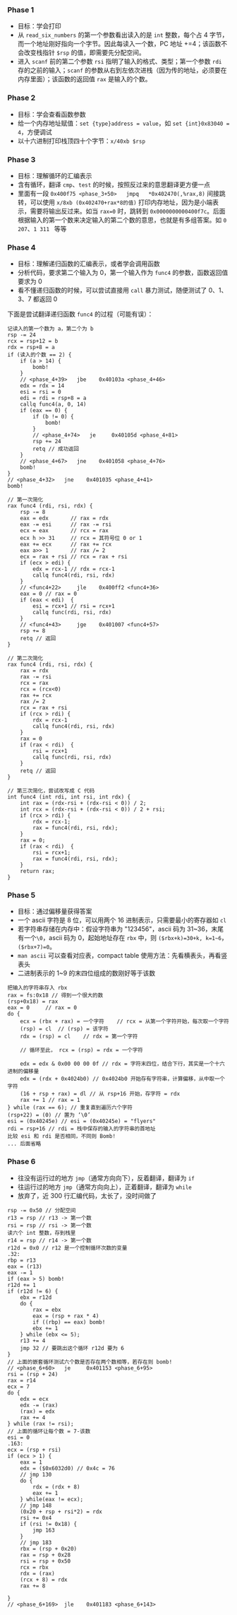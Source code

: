 ### Phase 1

- 目标：学会打印
- 从 `read_six_numbers` 的第一个参数看出读入的是 `int` 整数，每个占 4 字节，而一个地址刚好指向一个字节。因此每读入一个数，PC 地址 +=4；该函数不会改变栈指针 `$rsp` 的值，即需要先分配空间。
- 进入 `scanf`  前的第二个参数 `rsi` 指明了输入的格式、类型；第一个参数 `rdi` 存的之前的输入；`scanf` 的参数从右到左依次进栈（因为传的地址，必须要在内存里面）；该函数的返回值 `rax` 是输入的个数。

### Phase 2

- 目标：学会查看函数参数
- 给一个内存地址赋值：`set {type}address = value`，如 `set {int}0x83040 = 4`，方便调试
- 以十六进制打印栈顶四十个字节：`x/40xb $rsp`

### Phase 3

- 目标：理解循环的汇编表示
- 含有循环，翻译 `cmp`、`test` 的时候，按照反过来的意思翻译更方便一点
- 里面有一段 `0x400f75 <phase_3+50>   jmpq   *0x402470(,%rax,8)` 间接跳转，可以使用 `x/8xb (0x402470+rax*8的值)` 打印内存地址，因为是小端表示，需要将输出反过来。如当 `rax=0` 时，跳转到 `0x0000000000400f7c`。后面根据输入的第一个数来决定输入的第二个数的意思，也就是有多组答案。如 `0 207`、`1 311 ` 等等

### Phase 4

- 目标：理解递归函数的汇编表示，或者学会调用函数
- 分析代码，要求第二个输入为 0，第一个输入作为 `func4` 的参数，函数返回值要求为 0
- 看不懂递归函数的时候，可以尝试直接用 `call` 暴力测试，随便测试了 0、1、3、7 都返回 0

下面是尝试翻译递归函数 `func4` 的过程（可能有误）：

```
记读入的第一个数为 a，第二个为 b
rsp -= 24
rcx = rsp+12 = b
rdx = rsp+8 = a
if (读入的个数 == 2) {
    if (a > 14) {
		bomb!
    }
    // <phase_4+39>   jbe    0x40103a <phase_4+46>
    edx = rdx = 14
    esi = rsi = 0
    edi = rdi = rsp+8 = a
    callq func4(a, 0, 14)
    if (eax == 0) {
    	if (b != 0) {
    		bomb!
    	}
    	// <phase_4+74>   je     0x40105d <phase_4+81>
    	rsp += 24
    	retq // 成功返回
    }
    // <phase_4+67>   jne    0x401058 <phase_4+76>
    bomb!
}
// <phase_4+32>   jne    0x401035 <phase_4+41>
bomb!

// 第一次简化
rax func4 (rdi, rsi, rdx) {
	rsp -= 8
	eax = edx 		// rax = rdx
	eax -= esi 		// rax -= rsi
	ecx = eax 		// rcx = rax
	ecx h >> 31 	// rcx = 其符号位 0 or 1
	eax += ecx 		// rax += rcx
	eax a>> 1 		// rax /= 2
	ecx = rax + rsi // rcx = rax + rsi
	if (ecx > edi) {
		edx = rcx-1 // rdx = rcx-1
		callq func4(rdi, rsi, rdx)
	}
	// <func4+22>     jle    0x400ff2 <func4+36>
	eax = 0 // rax = 0
	if (eax < edi)  {
		esi = rcx+1 // rsi = rcx+1
		callq func(rdi, rsi, rdx)
	}
	// <func4+43>     jge    0x401007 <func4+57>
	rsp += 8
    retq // 返回
}

// 第二次简化
rax func4 (rdi, rsi, rdx) {
	rax = rdx
	rax -= rsi
	rcx = rax
	rcx = (rcx<0)
	rax += rcx
	rax /= 2
	rcx = rax + rsi
	if (rcx > rdi) {
		rdx = rcx-1
		callq func4(rdi, rsi, rdx)
	}
	rax = 0
	if (rax < rdi)  {
		rsi = rcx+1
		callq func(rdi, rsi, rdx)
	}
    retq // 返回
}

// 第三次简化，尝试改写成 C 代码
int func4 (int rdi, int rsi, int rdx) {
	int rax = (rdx-rsi + (rdx-rsi < 0)) / 2;
	int rcx = (rdx-rsi + (rdx-rsi < 0)) / 2 + rsi;
	if (rcx > rdi) {
		rdx = rcx-1;
		rax = func4(rdi, rsi, rdx);
	}
	rax = 0;
	if (rax < rdi)  {
		rsi = rcx+1;
		rax = func4(rdi, rsi, rdx);
	}
    return rax;
}
```

### Phase 5

- 目标：通过偏移量获得答案
- 一个 ascii 字符是 8 位，可以用两个 16 进制表示，只需要最小的寄存器如 `cl`
- 若字符串存储在内存中：假设字符串为 "123456"，ascii 码为 31~36，末尾有一个`\0`，ascii 码为 0，起始地址存在 `rbx` 中，则 `($rbx+k)=30+k, k=1~6`，`($rbx+7)=0`。
- `man ascii` 可以查看对应表，compact table 使用方法：先看横表头，再看竖表头
- 二进制表示的 1~9 的末四位组成的数刚好等于该数

```
把输入的字符串存入 rbx
rax = fs:0x18 // 得到一个很大的数
(rsp+0x18) = rax
eax = 0		// rax = 0
do {
    ecx = (rbx + rax) = 一个字符	// rcx = 从第一个字符开始，每次取一个字符
    (rsp) = cl	// (rsp) = 该字符
    rdx = (rsp) = cl	// rdx = 第一个字符
	
	// 循环至此， rcx = (rsp) = rdx = 一个字符
    
    edx = edx & 0x00 00 00 0f // rdx = 字符末四位，结合下行，其实是一个十六进制的偏移量
    edx = (rdx + 0x4024b0) // 0x4024b0 开始存有字符串，计算偏移，从中取一个字符
    (16 + rsp + rax) = dl // 从 rsp+16 开始，存字符 = rdx
    rax += 1 // rax = 1
} while (rax == 6); // 重复直到遍历六个字符
(rsp+22) = (0) // 置为 ‘\0’
esi = (0x40245e) // esi = (0x40245e) = "flyers"
rdi = rsp+16 // rdi = 栈中保存的输入的字符串的首地址
比较 esi 和 rdi 是否相同，不同则 Bomb!
... 后面省略
```

### Phase 6

- 往没有运行过的地方 `jmp`（通常方向向下），反着翻译，翻译为 `if`
- 往运行过的地方 `jmp`（通常方向向上），正着翻译，翻译为 `while`
- 放弃了，近 300 行汇编代码，太长了，没时间做了

```
rsp -= 0x50 // 分配空间
r13 = rsp // r13 -> 第一个数
rsi = rsp // rsi -> 第一个数
读六个 int 整数，存到栈里
r14 = rsp // r14 -> 第一个数
r12d = 0x0 // r12 是一个控制循环次数的变量
.32:
rbp = r13
eax = (r13)
eax -= 1
if (eax > 5) bomb!
r12d += 1
if (r12d != 6) {
	ebx = r12d
	do {
        rax = ebx
        eax = (rsp + rax * 4)
        if ((rbp) == eax) bomb!
        ebx += 1
	} while (ebx <= 5);
	r13 += 4
	jmp 32 // 要跳出这个循环 r12d 要为 6
}
// 上面的嵌套循环测试六个数是否存在两个数相等，若存在则 bomb!
// <phase_6+60>   je     0x401153 <phase_6+95>
rsi = (rsp + 24)
rax = r14
ecx = 7
do {
    edx = ecx
    edx -= (rax)
    (rax) = edx
    rax += 4
} while (rax != rsi);
// 上面的循环让每个数 = 7-该数
esi = 0
.163:
ecx = (rsp + rsi)
if (ecx > 1) {
	eax = 1
	edx = ($0x6032d0) // 0x4c = 76
	// jmp 130
	do {
        rdx = (rdx + 8)
        eax += 1
	} while(eax != ecx);
	// jmp 148
	(0x20 + rsp + rsi*2) = rdx
	rsi += 0x4
	if (rsi != 0x18) {
		jmp 163
	}
	// jmp 183
	rbx = (rsp + 0x20)
	rax = rsp + 0x28
	rsi = rsp + 0x50
	rcx = rbx
	rdx = (rax)
	(rcx + 8) = rdx
	rax += 8
	
}
// <phase_6+169>  jle    0x401183 <phase_6+143>
```



